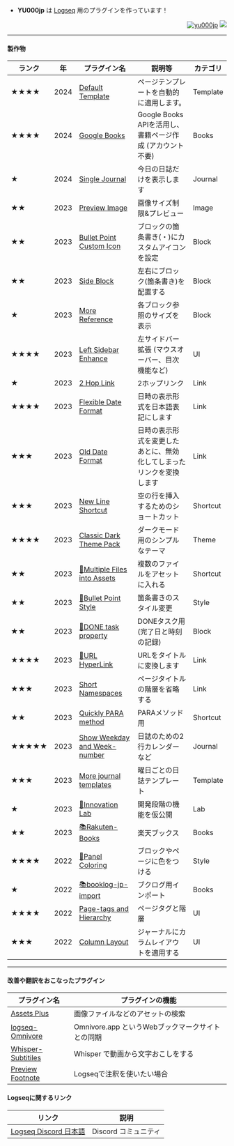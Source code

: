 

- **YU000jp** は [Logseq](https://github.com/logseq) 用のプラグインを作っています！ 

<div align="right">
<a href="#"><img src="https://komarev.com/ghpvc/?username=yu000jp&label=Profile%20views&color=0e75b6&style=flat" alt="yu000jp" /></a>
<a href="https://www.buymeacoffee.com/yu000japan"><img src="https://img.buymeacoffee.com/button-api/?text=Buy me a pizza&emoji=🍕&slug=yu000japan&button_colour=FFDD00&font_colour=000000&font_family=Poppins&outline_colour=000000&coffee_colour=ffffff" /></a>
</div>

---

#### 製作物

| ランク | 年 | プラグイン名 | 説明等 | カテゴリ |
|-------|------|-------------|-------------|----------|
| ★★★★ | 2024 | [Default Template](https://github.com/YU000jp/logseq-plugin-default-template) | ページテンプレートを自動的に適用します。 | Template |
| ★★★★ | 2024 | [Google Books](https://github.com/YU000jp/logseq-plugin-google-books) | Google Books APIを活用し、書籍ページ作成 (アカウント不要) | Books |
| ★ | 2024 | [Single Journal](https://github.com/YU000jp/logseq-plugin-single-journal) | 今日の日誌だけを表示します | Journal |
| ★★ | 2023 | [Preview Image](https://github.com/YU000jp/logseq-plugin-preview-image) | 画像サイズ制限&プレビュー | Image |
| ★★ | 2023 | [Bullet Point Custom Icon](https://github.com/YU000jp/logseq-plugin-bullet-point-custom-icon) | ブロックの箇条書き(・)にカスタムアイコンを設定 | Block |
| ★★ | 2023 | [Side Block](https://github.com/YU000jp/logseq-plugin-side-block) | 左右にブロック(箇条書き)を配置する | Block |
| ★ | 2023 | [More Reference](https://github.com/YU000jp/logseq-plugin-reference-guide) | 各ブロック参照のサイズを表示 | Block |
| ★★★★ | 2023 | [Left Sidebar Enhance](https://github.com/YU000jp/logseq-plugin-left-sidebar-enhance) | 左サイドバー拡張 (マウスオーバー、目次機能など) | UI |
| ★ | 2023 | [2 Hop Link](https://github.com/YU000jp/logseq-plugin-two-hop-link) | 2ホップリンク | Link |
| ★★★★ | 2023 | [Flexible Date Format](https://github.com/YU000jp/logseq-plugin-flex-date-format) | 日時の表示形式を日本語表記にします | Link |
| ★★★ | 2023 | [Old Date Format](https://github.com/YU000jp/logseq-plugin-legacy-date-format) | 日時の表示形式を変更したあとに、無効化してしまったリンクを変換します | Link |
| ★★★ | 2023 | [New Line Shortcut](https://github.com/YU000jp/logseq-plugin-blank-line) | 空の行を挿入するためのショートカット | Shortcut |
| ★★★★ | 2023 | [Classic Dark Theme Pack](https://github.com/YU000jp/logseq-theme-classic-dark-theme-pack) | ダークモード用のシンプルなテーマ | Theme |
| ★★ | 2023 | [📂Multiple Files into Assets](https://github.com/YU000jp/logseq-plugin-multiple-assets) | 複数のファイルをアセットに入れる | Shortcut |
| ★★ | 2023 | [🔷Bullet Point Style](https://github.com/YU000jp/logseq-plugin-bullet-point-style) | 箇条書きのスタイル変更 | Style |
| ★★ | 2023 | [💪DONE task property](https://github.com/YU000jp/logseq-plugin-confirmation-done-task) | DONEタスク用 (完了日と時刻の記録) | Block |
| ★★★★ | 2023 | [🔗URL HyperLink](https://github.com/YU000jp/logseq-plugin-confirmation-hyperlink) | URLをタイトルに変換します | Link |
| ★★★ | 2023 | [Short Namespaces](https://github.com/YU000jp/logseq-plugin-short-namespaces) | ページタイトルの階層を省略する | Link |
| ★★ | 2023 | [Quickly PARA method](https://github.com/YU000jp/logseq-plugin-quickly-para-method) | PARAメソッド用 | Shortcut |
| ★★★★★ | 2023 | [Show Weekday and Week-number](https://github.com/YU000jp/logseq-plugin-show-weekday-and-week-number) | 日誌のための2行カレンダーなど | Journal |
| ★★★ | 2023 | [More journal templates](https://github.com/YU000jp/logseq-plugin-weekdays-and-weekends) | 曜日ごとの日誌テンプレート | Template |
| ★ | 2023 | [🌱Innovation Lab](https://github.com/YU000jp/logseq-plugin-some-menu-extender) | 開発段階の機能を仮公開 | Lab |
| ★★ | 2023 | [📚Rakuten-Books](https://github.com/YU000jp/logseq-plugin-rakuten-books) | 楽天ブックス | Books |
| ★★★★ | 2022 | [🎨Panel Coloring](https://github.com/YU000jp/logseq-plugin-panel-coloring) | ブロックやページに色をつける | Style |
| ★ | 2022 | [📚booklog-jp-import](https://github.com/YU000jp/logseq-plugin-booklog-jp-import) | ブクログ用インポート | Books |
| ★★★★ | 2022 | [Page-tags and Hierarchy](https://github.com/YU000jp/logseq-page-tags-and-hierarchy) | ページタグと階層 | UI |
| ★★★ | 2022 | [Column Layout](https://github.com/YU000jp/Logseq-column-Layout) | ジャーナルにカラムレイアウトを適用する | UI |

---

#### 改善や翻訳をおこなったプラグイン

| プラグイン名 | プラグインの機能 |
| -- | -- |
| [Assets Plus](https://github.com/xyhp915/logseq-assets-plus) | 画像ファイルなどのアセットの検索 |
| [logseq-Omnivore](https://github.com/YU000jp/logseq-omnivore) | Omnivore.app というWebブックマークサイトとの同期 |
| [Whisper-Subtitiles](https://github.com/usoonees/logseq-plugin-whisper-subtitles) | Whisper で動画から文字おこしをする |
| [Preview Footnote](https://github.com/b-yp/logseq-preview-footnote) | Logseqで注釈を使いたい場合 |

#### Logseqに関するリンク

| リンク | 説明 |
| -- | -- |
| [Logseq Discord 日本語](https://discord.com/channels/725182569297215569/825893548636241920) | Discord コミュニティ |
